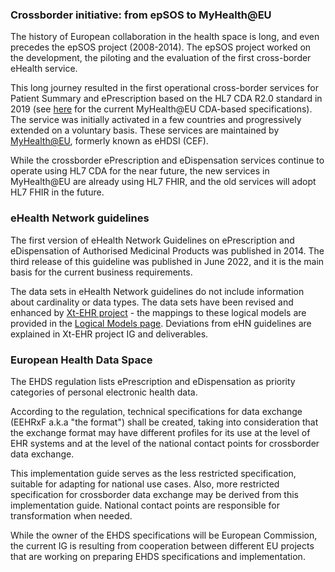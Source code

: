 
### Crossborder initiative: from epSOS to MyHealth@EU

The history of European collaboration in the health space is long, and even precedes the epSOS project (2008-2014). The epSOS project worked on the development, the piloting and the evaluation of the first cross-border eHealth service.

This long journey resulted in the first operational cross-border services for Patient Summary and ePrescription based on the HL7 CDA R2.0 standard in 2019 (see [here](https://art-decor.ehdsi.eu/art-decor/decor-templates--epsos-) for the current MyHealth@EU CDA-based specifications). The service was initially activated in a few countries and progressively extended on a voluntary basis. These services are maintained by [MyHealth@EU](https://health.ec.europa.eu/ehealth-digital-health-and-care/electronic-cross-border-health-services_en), formerly known as eHDSI (CEF).

While the crossborder ePrescription and eDispensation services continue to operate using HL7 CDA for the near future, the new services in MyHealth@EU are already using HL7 FHIR, and the old services will adopt HL7 FHIR in the future.  

### eHealth Network guidelines

The first version of eHealth Network Guidelines on ePrescription and eDispensation of Authorised Medicinal Products was published in 2014. The third release of this guideline was published in June 2022, and it is the main basis for the current business requirements.

The data sets in eHealth Network guidelines do not include information about cardinality or data types. The data sets have been revised and enhanced by [Xt-EHR project](https://www.xt-ehr.eu/) - the mappings to these logical models are provided in the [Logical Models page](logicalmodels.html). Deviations from eHN guidelines are explained in Xt-EHR project IG and deliverables.  


### European Health Data Space

The EHDS regulation lists ePrescription and eDispensation as priority categories of personal electronic health data.  

According to the regulation, technical specifications for data exchange (EEHRxF a.k.a "the format") shall be created, taking into consideration that the exchange format may have different profiles for its use at the level of EHR systems and at the level of the national contact points for crossborder data exchange. 

This implementation guide serves as the less restricted specification, suitable for adapting for national use cases. Also, more restricted specification for crossborder data exchange may be derived from this implementation guide. National contact points are responsible for transformation when needed.

While the owner of the EHDS specifications will be European Commission, the current IG is resulting from cooperation between different EU projects that are working on preparing EHDS specifications and implementation. 